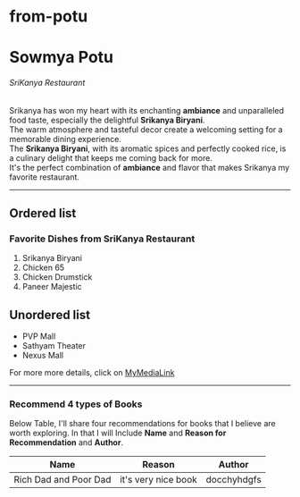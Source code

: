 # from-potu
# Sowmya Potu
###### SriKanya Restaurant
Srikanya has won my heart with its enchanting **ambiance** and unparalleled food taste, especially the delightful **Srikanya Biryani**. <br>The warm atmosphere and tasteful decor create a welcoming setting for a memorable dining experience. <br>The **Srikanya Biryani**, with its aromatic spices and perfectly cooked rice, is a culinary delight that keeps me coming back for more.<br> It's the perfect combination of **ambiance** and flavor that makes Srikanya my favorite restaurant.

---
## Ordered list
### Favorite Dishes from SriKanya Restaurant

1. Srikanya Biryani
2. Chicken 65
3. Chicken Drumstick
4. Paneer Majestic


## Unordered list
* PVP Mall
* Sathyam Theater
* Nexus Mall

For more more details, click on [MyMediaLink](/MyMedia.md)

---
### Recommend 4 types of Books
Below Table, I'll share four recommendations for books that I believe are worth exploring. In that I will Include **Name** and **Reason for Recommendation** and **Author**.

| Name | Reason | Author|
| --- | ---| --- |
|  Rich Dad and Poor Dad| it's very nice book | docchyhdgfs |



